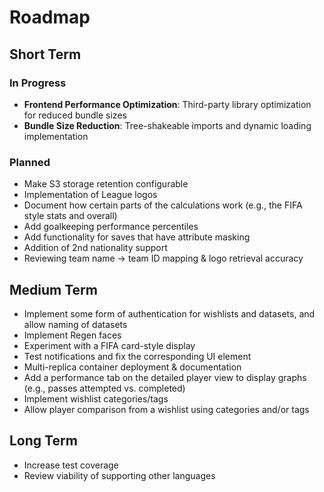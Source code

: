 # Roadmap

## Short Term

### In Progress
- **Frontend Performance Optimization**: Third-party library optimization for reduced bundle sizes
- **Bundle Size Reduction**: Tree-shakeable imports and dynamic loading implementation

### Planned
- Make S3 storage retention configurable
- Implementation of League logos
- Document how certain parts of the calculations work (e.g., the FIFA style stats and overall)
- Add goalkeeping performance percentiles
- Add functionality for saves that have attribute masking
- Addition of 2nd nationality support
- Reviewing team name -> team ID mapping & logo retrieval accuracy

## Medium Term

- Implement some form of authentication for wishlists and datasets, and allow naming of datasets
- Implement Regen faces
- Experiment with a FIFA card-style display
- Test notifications and fix the corresponding UI element
- Multi-replica container deployment & documentation
- Add a performance tab on the detailed player view to display graphs (e.g., passes attempted vs. completed)
- Implement wishlist categories/tags
- Allow player comparison from a wishlist using categories and/or tags

## Long Term
- Increase test coverage
- Review viability of supporting other languages